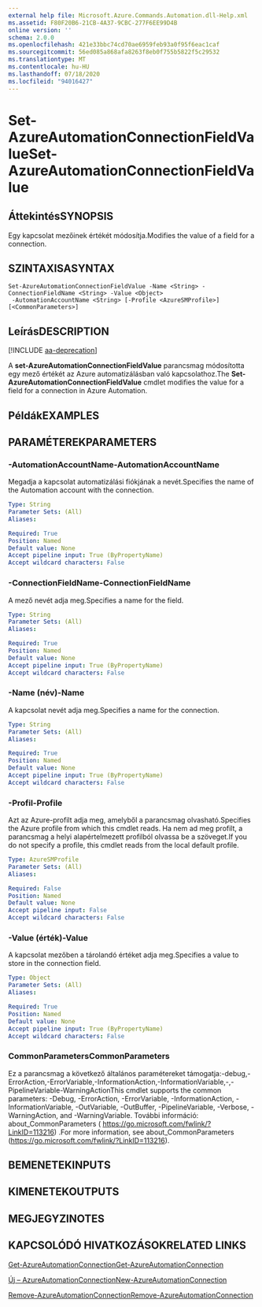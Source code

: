 ```yaml
---
external help file: Microsoft.Azure.Commands.Automation.dll-Help.xml
ms.assetid: F80F20B6-21CB-4A37-9CBC-277F6EE99D4B
online version: ''
schema: 2.0.0
ms.openlocfilehash: 421e33bbc74cd70ae6959feb93a0f95f6eac1caf
ms.sourcegitcommit: 56ed085a868afa8263f8eb0f755b5822f5c29532
ms.translationtype: MT
ms.contentlocale: hu-HU
ms.lasthandoff: 07/18/2020
ms.locfileid: "94016427"
---
```

# <span data-ttu-id="9e095-101">Set-AzureAutomationConnectionFieldValue</span><span class="sxs-lookup"><span data-stu-id="9e095-101">Set-AzureAutomationConnectionFieldValue</span></span>

## <span data-ttu-id="9e095-102">Áttekintés</span><span class="sxs-lookup"><span data-stu-id="9e095-102">SYNOPSIS</span></span>

<span data-ttu-id="9e095-103">Egy kapcsolat mezőinek értékét módosítja.</span><span class="sxs-lookup"><span data-stu-id="9e095-103">Modifies the value of a field for a connection.</span></span>

## <span data-ttu-id="9e095-104">SZINTAXISA</span><span class="sxs-lookup"><span data-stu-id="9e095-104">SYNTAX</span></span>

```
Set-AzureAutomationConnectionFieldValue -Name <String> -ConnectionFieldName <String> -Value <Object>
 -AutomationAccountName <String> [-Profile <AzureSMProfile>] [<CommonParameters>]
```

## <span data-ttu-id="9e095-105">Leírás</span><span class="sxs-lookup"><span data-stu-id="9e095-105">DESCRIPTION</span></span>

[!INCLUDE [aa-deprecation](../include/aa-deprecation.md)]

<span data-ttu-id="9e095-106">A **set-AzureAutomationConnectionFieldValue** parancsmag módosította egy mező értékét az Azure automatizálásban való kapcsolathoz.</span><span class="sxs-lookup"><span data-stu-id="9e095-106">The **Set-AzureAutomationConnectionFieldValue** cmdlet modifies the value for a field for a connection in Azure Automation.</span></span>

## <span data-ttu-id="9e095-107">Példák</span><span class="sxs-lookup"><span data-stu-id="9e095-107">EXAMPLES</span></span>

## <span data-ttu-id="9e095-108">PARAMÉTEREK</span><span class="sxs-lookup"><span data-stu-id="9e095-108">PARAMETERS</span></span>

### <span data-ttu-id="9e095-109">-AutomationAccountName</span><span class="sxs-lookup"><span data-stu-id="9e095-109">-AutomationAccountName</span></span>
<span data-ttu-id="9e095-110">Megadja a kapcsolat automatizálási fiókjának a nevét.</span><span class="sxs-lookup"><span data-stu-id="9e095-110">Specifies the name of the Automation account with the connection.</span></span>

```yaml
Type: String
Parameter Sets: (All)
Aliases: 

Required: True
Position: Named
Default value: None
Accept pipeline input: True (ByPropertyName)
Accept wildcard characters: False
```

### <span data-ttu-id="9e095-111">-ConnectionFieldName</span><span class="sxs-lookup"><span data-stu-id="9e095-111">-ConnectionFieldName</span></span>
<span data-ttu-id="9e095-112">A mező nevét adja meg.</span><span class="sxs-lookup"><span data-stu-id="9e095-112">Specifies a name for the field.</span></span>

```yaml
Type: String
Parameter Sets: (All)
Aliases: 

Required: True
Position: Named
Default value: None
Accept pipeline input: True (ByPropertyName)
Accept wildcard characters: False
```

### <span data-ttu-id="9e095-113">-Name (név)</span><span class="sxs-lookup"><span data-stu-id="9e095-113">-Name</span></span>
<span data-ttu-id="9e095-114">A kapcsolat nevét adja meg.</span><span class="sxs-lookup"><span data-stu-id="9e095-114">Specifies a name for the connection.</span></span>

```yaml
Type: String
Parameter Sets: (All)
Aliases: 

Required: True
Position: Named
Default value: None
Accept pipeline input: True (ByPropertyName)
Accept wildcard characters: False
```

### <span data-ttu-id="9e095-115">-Profil</span><span class="sxs-lookup"><span data-stu-id="9e095-115">-Profile</span></span>
<span data-ttu-id="9e095-116">Azt az Azure-profilt adja meg, amelyből a parancsmag olvasható.</span><span class="sxs-lookup"><span data-stu-id="9e095-116">Specifies the Azure profile from which this cmdlet reads.</span></span>
<span data-ttu-id="9e095-117">Ha nem ad meg profilt, a parancsmag a helyi alapértelmezett profilból olvassa be a szöveget.</span><span class="sxs-lookup"><span data-stu-id="9e095-117">If you do not specify a profile, this cmdlet reads from the local default profile.</span></span>

```yaml
Type: AzureSMProfile
Parameter Sets: (All)
Aliases: 

Required: False
Position: Named
Default value: None
Accept pipeline input: False
Accept wildcard characters: False
```

### <span data-ttu-id="9e095-118">-Value (érték)</span><span class="sxs-lookup"><span data-stu-id="9e095-118">-Value</span></span>
<span data-ttu-id="9e095-119">A kapcsolat mezőben a tárolandó értéket adja meg.</span><span class="sxs-lookup"><span data-stu-id="9e095-119">Specifies a value to store in the connection field.</span></span>

```yaml
Type: Object
Parameter Sets: (All)
Aliases: 

Required: True
Position: Named
Default value: None
Accept pipeline input: True (ByPropertyName)
Accept wildcard characters: False
```

### <span data-ttu-id="9e095-120">CommonParameters</span><span class="sxs-lookup"><span data-stu-id="9e095-120">CommonParameters</span></span>
<span data-ttu-id="9e095-121">Ez a parancsmag a következő általános paramétereket támogatja:-debug,-ErrorAction,-ErrorVariable,-InformationAction,-InformationVariable,-,-PipelineVariable-WarningAction</span><span class="sxs-lookup"><span data-stu-id="9e095-121">This cmdlet supports the common parameters: -Debug, -ErrorAction, -ErrorVariable, -InformationAction, -InformationVariable, -OutVariable, -OutBuffer, -PipelineVariable, -Verbose, -WarningAction, and -WarningVariable.</span></span> <span data-ttu-id="9e095-122">További információ: about_CommonParameters ( https://go.microsoft.com/fwlink/?LinkID=113216) .</span><span class="sxs-lookup"><span data-stu-id="9e095-122">For more information, see about_CommonParameters (https://go.microsoft.com/fwlink/?LinkID=113216).</span></span>

## <span data-ttu-id="9e095-123">BEMENETEK</span><span class="sxs-lookup"><span data-stu-id="9e095-123">INPUTS</span></span>

## <span data-ttu-id="9e095-124">KIMENETEK</span><span class="sxs-lookup"><span data-stu-id="9e095-124">OUTPUTS</span></span>

## <span data-ttu-id="9e095-125">MEGJEGYZI</span><span class="sxs-lookup"><span data-stu-id="9e095-125">NOTES</span></span>

## <span data-ttu-id="9e095-126">KAPCSOLÓDÓ HIVATKOZÁSOK</span><span class="sxs-lookup"><span data-stu-id="9e095-126">RELATED LINKS</span></span>

[<span data-ttu-id="9e095-127">Get-AzureAutomationConnection</span><span class="sxs-lookup"><span data-stu-id="9e095-127">Get-AzureAutomationConnection</span></span>](./Get-AzureAutomationConnection.md)

[<span data-ttu-id="9e095-128">Új – AzureAutomationConnection</span><span class="sxs-lookup"><span data-stu-id="9e095-128">New-AzureAutomationConnection</span></span>](./New-AzureAutomationConnection.md)

[<span data-ttu-id="9e095-129">Remove-AzureAutomationConnection</span><span class="sxs-lookup"><span data-stu-id="9e095-129">Remove-AzureAutomationConnection</span></span>](./Remove-AzureAutomationConnection.md)


